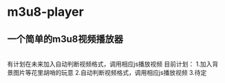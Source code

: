# m3u8-player
<h2>一个简单的m3u8视频播放器</h2><br>
有计划在未来加入自动判断视频格式，调用相应js播放视频
目前计划：
1.加入背景图片等花里胡哨的玩意
2.自动判断视频格式，调用相应js播放视频
3.待定
